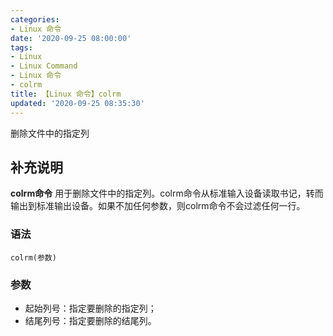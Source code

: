 ```yaml
---
categories:
- Linux 命令
date: '2020-09-25 08:00:00'
tags:
- Linux
- Linux Command
- Linux 命令
- colrm
title: 【Linux 命令】colrm
updated: '2020-09-25 08:35:30'
---
```


删除文件中的指定列

## 补充说明

**colrm命令** 用于删除文件中的指定列。colrm命令从标准输入设备读取书记，转而输出到标准输出设备。如果不加任何参数，则colrm命令不会过滤任何一行。

###  语法

```shell
colrm(参数)
```

###  参数

*   起始列号：指定要删除的指定列；
*   结尾列号：指定要删除的结尾列。


